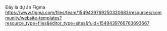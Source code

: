 Đây là dự án Figma
https://www.figma.com/files/team/1549439769250320683/resources/community/website-templates?resource_type=files&editor_type=sites&fuid=1549439766763693667
